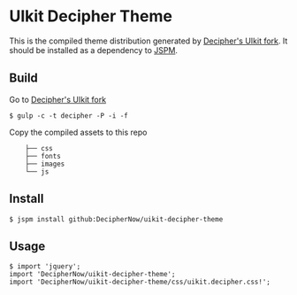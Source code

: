 # UIkit Decipher Theme

This is the compiled theme distribution generated by [Decipher's UIkit fork](https://github.com/DecipherNow/uikit).  It should be installed as a dependency to [JSPM](http://jspm.io/).

## Build
Go to [Decipher's UIkit fork](https://github.com/DecipherNow/uikit)

    $ gulp -c -t decipher -P -i -f

Copy the compiled assets to this repo
```
    ├── css
    ├── fonts
    ├── images
    └── js
```

## Install 

    $ jspm install github:DecipherNow/uikit-decipher-theme

## Usage

    $ import 'jquery';
    import 'DecipherNow/uikit-decipher-theme';
    import 'DecipherNow/uikit-decipher-theme/css/uikit.decipher.css!';
